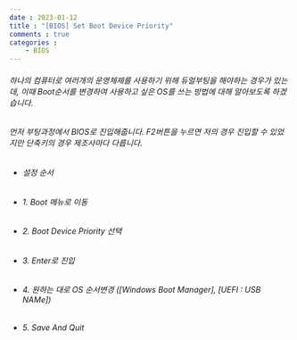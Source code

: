 ```yaml
---
date : 2023-01-12
title : "[BIOS] Set Boot Device Priority"
comments : true
categories : 
    - BIOS
---
```


###### 하나의 컴퓨터로 여러개의 운영체제를 사용하기 위해 듀얼부팅을 해야하는 경우가 있는데, 이때 Boot순서를 변경하여 사용하고 싶은 OS를 쓰는 방법에 대해 알아보도록 하겠습니다.

###### 먼저 부팅과정에서 BIOS로 진입해줍니다. F2버튼을 누르면 저의 경우 진입할 수 있었지만 단축키의 경우 제조사마다 다릅니다.

* ###### 설정 순서

* ###### 1. Boot 메뉴로 이동
* ###### 2. Boot Device Priority 선택
* ###### 3. Enter로 진입
* ###### 4. 원하는 대로 OS 순서변경 ([Windows Boot Manager], [UEFI : USB NAMe])
* ###### 5. Save And Quit




